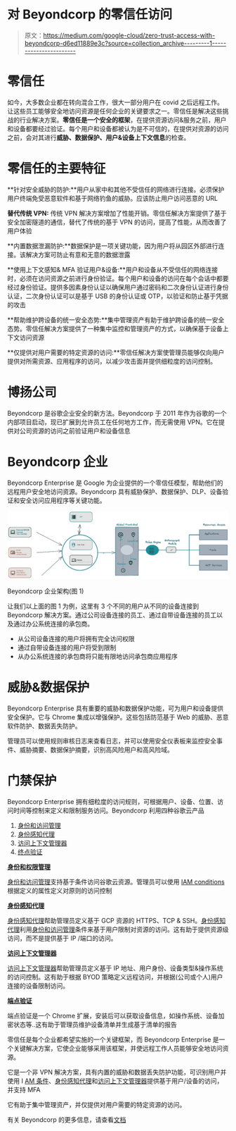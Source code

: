 # 对 Beyondcorp 的零信任访问

> 原文：<https://medium.com/google-cloud/zero-trust-access-with-beyondcorp-d6ed11889e3c?source=collection_archive---------1----------------------->

# **零信任**

如今，大多数企业都在转向混合工作，很大一部分用户在 covid 之后远程工作。让这些员工能够安全地访问资源是任何企业的关键要求之一。零信任是解决这些挑战的行业解决方案。**零信任是一个安全的框架**，在提供资源访问&服务之前，用户和设备都要经过验证。每个用户和设备都被认为是不可信的，在提供对资源的访问之前，会对其进行**威胁、数据保护、用户&设备上下文信息**的检查。

# **零信任的主要特征**

**针对安全威胁的防护:**用户从家中和其他不受信任的网络进行连接。必须保护用户终端免受恶意软件和基于网络钓鱼的威胁。应该防止用户访问恶意的 URL

**替代传统 VPN:** 传统 VPN 解决方案增加了性能开销。零信任解决方案提供了基于安全加密隧道的通信，替代了传统的基于 VPN 的访问，提高了性能，从而改善了用户体验

**内置数据泄漏防护:**数据保护是一项关键功能，因为用户将从园区外部进行连接。该解决方案可防止有意和无意的数据泄露

**使用上下文感知& MFA 验证用户&设备:**用户和设备从不受信任的网络连接时，必须在访问资源之前进行身份验证。每个用户和设备的访问在每个会话中都要经过身份验证。提供多因素身份认证以确保用户通过密码和二次身份认证进行身份认证，二次身份认证可以是基于 USB 的身份认证或 OTP，以验证和防止基于凭据的攻击

**帮助维护跨设备的统一安全态势:**集中管理资产有助于维护跨设备的统一安全态势。零信任解决方案提供了一种集中监控和管理资产的方式，以确保基于设备上下文访问资源

**仅提供对用户需要的特定资源的访问:**零信任解决方案使管理员能够仅向用户提供对所需资源、应用程序的访问，以减少攻击面并提供细粒度的访问控制。

# 博扬公司

Beyondcorp 是谷歌企业安全的新方法。Beyondcorp 于 2011 年作为谷歌的一个内部项目启动，现已扩展到允许员工在任何地方工作，而无需使用 VPN。它在提供对公司资源的访问之前验证用户和设备信息

# **Beyondcorp 企业**

Beyondcorp Enterprise 是 Google 为企业提供的一个零信任模型，帮助他们的远程用户安全地访问资源。Beyondcorp 具有威胁保护、数据保护、DLP、设备验证和安全访问应用程序等关键功能。

![](img/5b647cddde11748027f5d384d1e7325e.png)

Beyondcorp 企业架构(图 1)

让我们以上面的图 1 为例，这里有 3 个不同的用户从不同的设备连接到 Beyondcorp 解决方案。通过公司设备连接的员工、通过自带设备连接的员工以及通过办公系统连接的承包商。

*   从公司设备连接的用户将拥有完全访问权限
*   通过自带设备连接的用户将受到限制
*   从办公系统连接的承包商将只能有限地访问承包商应用程序

# **威胁&数据保护**

Beyondcorp Enterprise 具有重要的威胁和数据保护功能，可为用户和设备提供安全保护。它与 Chrome 集成以增强保护。这些包括防范基于 Web 的威胁、恶意软件防护、数据丢失防护。

管理员可以使用规则审核日志来查看日志，并可以使用安全仪表板来监控安全事件、威胁摘要、数据保护摘要，识别高风险用户和高风险域。

# **门禁保护**

Beyondcorp Enterprise 拥有细粒度的访问规则，可根据用户、设备、位置、访问时间等控制来定义和限制服务访问。Beyondcorp 利用四种谷歌云产品

1.  [身份和访问管理](https://cloud.google.com/beyondcorp-enterprise/docs/access-protection#applying-cloud-iam-conditions)
2.  [身份感知代理](https://cloud.google.com/iap/docs/concepts-overview)
3.  [访问上下文管理器](https://cloud.google.com/access-context-manager/docs/overview)
4.  [终点验证](https://cloud.google.com/endpoint-verification/docs/overview)

[**身份和权限管理**](https://cloud.google.com/iam/docs/conditions-overview)

[身份和访问管理](https://cloud.google.com/beyondcorp-enterprise/docs/access-protection#applying-cloud-iam-conditions)支持基于条件访问谷歌云资源。管理员可以使用 [IAM conditions](https://cloud.google.com/iam/docs/conditions-overview) 根据定义的属性定义对原则的访问控制

[**身份感知代理**](https://cloud.google.com/iap/docs/concepts-overview)

[身份感知代理](https://cloud.google.com/iap/docs/concepts-overview)帮助管理员定义基于 GCP 资源的 HTTPS、TCP & SSH。[身份感知代理](https://cloud.google.com/iap/docs/concepts-overview)利用[身份和访问管理](https://cloud.google.com/beyondcorp-enterprise/docs/access-protection#applying-cloud-iam-conditions)条件来基于用户限制对资源的访问。这有助于提供资源级访问，而不是提供基于 IP /端口的访问。

[**访问上下文管理器**](https://cloud.google.com/access-context-manager/docs/overview)

[访问上下文管理器](https://cloud.google.com/access-context-manager/docs/overview)帮助管理员定义基于 IP 地址、用户身份、设备类型&操作系统的访问控制。这有助于根据 BYOD 策略定义远程访问，并根据(公司或个人)用户连接的设备限制访问。

[**端点验证**](https://cloud.google.com/endpoint-verification/docs/overview)

端点验证是一个 Chrome 扩展，安装后可以获取设备信息，如操作系统、设备加密状态等..这有助于管理员维护设备清单并生成基于清单的报告

零信任是每个企业都希望实施的一个关键框架，而 Beyondcorp Enterprise 是一个关键解决方案，它使企业能够采用该框架，并使远程工作人员能够安全地访问资源。

它是一个非 VPN 解决方案，具有内置的威胁和数据丢失防护功能，可识别用户并使用 I [AM 条件](https://cloud.google.com/iam/docs/conditions-overview)、[身份感知代理](https://cloud.google.com/iap/docs/concepts-overview)和[访问上下文管理器](https://cloud.google.com/access-context-manager/docs/overview)提供基于用户/设备的访问，并支持 MFA

它有助于集中管理资产，并仅提供对用户需要的特定资源的访问。

有关 Beyondcorp 的更多信息，请查看[文档](https://cloud.google.com/beyondcorp-enterprise)